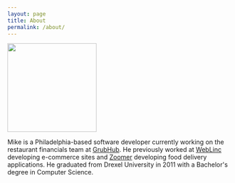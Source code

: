 ```yaml
---
layout: page
title: About
permalink: /about/
---
```


<img src="../assets/me.jpg" width="200" />

Mike is a Philadelphia-based software developer currently working on the restaurant financials team at [GrubHub](https://www.grubhub.com). He previously worked at [WebLinc](http://www.weblinc.com) developing e-commerce sites and [Zoomer](http://www.zoomerdelivery.com) developing food delivery applications. He graduated from Drexel University in 2011 with a Bachelor's degree in Computer Science.
